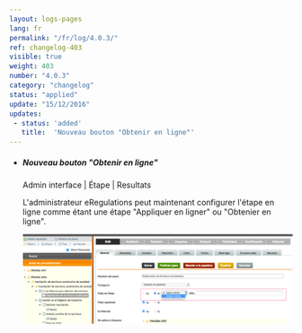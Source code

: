 ```yaml
---
layout: logs-pages
lang: fr
permalink: "/fr/log/4.0.3/"
ref: changelog-403
visible: true
weight: 403
number: "4.0.3"
category: "changelog"
status: "applied"
update: "15/12/2016"
updates:
 - status: 'added'
   title:  'Nouveau bouton "Obtenir en ligne"'
---
```


<ul class="list-view">
  <li>
    <h5>Nouveau bouton "Obtenir en ligne"</h5>
    <p class="meta-data">Admin interface | Étape | Resultats</p>
    <p>L'administrateur eRegulations peut maintenant configurer l'étape en ligne comme étant une étape "Appliquer en ligner" ou "Obtenier en ligne".</p>
   <a class="item" href="/images/log/obtain-online.png"><img src="/images/log/obtain-online.png" style="max-width:100%"></a>
  </li>

</ul>

